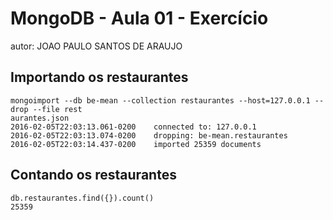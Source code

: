 # MongoDB - Aula 01 - Exercício
autor: JOAO PAULO SANTOS DE ARAUJO

## Importando os restaurantes

```
mongoimport --db be-mean --collection restaurantes --host=127.0.0.1 --drop --file rest
aurantes.json
2016-02-05T22:03:13.061-0200    connected to: 127.0.0.1
2016-02-05T22:03:13.074-0200    dropping: be-mean.restaurantes
2016-02-05T22:03:14.437-0200    imported 25359 documents

```

## Contando os restaurantes

```
db.restaurantes.find({}).count()
25359
